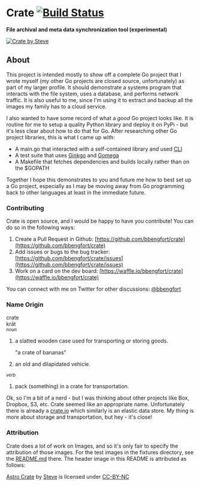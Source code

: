 # Crate [![Build Status][travis_img]][travis_href]

**File archival and meta data synchronization tool (experimental)**

[![Crate by Steve][crate.jpg]][crate.jpg]


## About

This project is intended mostly to show off a complete Go project that I wrote myself (my other Go projects are closed source, unfortunately) as part of my larger profile. It should demonstrate a systems program that interacts with the file system, uses a database, and performs network traffic. It is also useful to me, since I'm using it to extract and backup all the images my family has to a cloud service.

I also wanted to have some record of what a _good_ Go project looks like. It is routine for me to setup a quality Python library and deploy it on PyPi - but it's less clear about how to do that for Go. After researching other Go project libraries, this is what I came up with:

- A main.go that interacted with a self-contained library and used [CLI][cli]
- A test suite that uses [Ginkgo][ginkgo] and [Gomega](gomega)
- A Makefile that fetches dependencies and builds locally rather than on the $GOPATH

Together I hope this demonstrates to you and future me how to best set up a Go project, especially as I may be moving away from Go programming back to other languages at least in the immediate future.

### Contributing

Crate is open source, and I would be happy to have you contribute! You can do so in the following ways:

1. Create a Pull Request in Github: [https://github.com/bbengfort/crate](https://github.com/bbengfort/crate)
2. Add issues or bugs to the bug tracker: [https://github.com/bbengfort/crate/issues](https://github.com/bbengfort/crate/issues)
3. Work on a card on the dev board: [https://waffle.io/bbengfort/crate](https://waffle.io/bbengfort/crate)

You can connect with me on Twitter for other discussions: [@bbengfort](https://twitter.com/bbengfort)

### Name Origin

crate<br />
krāt<br />
<small><em>noun</em></small>

1. a slatted wooden case used for transporting or storing goods.

    "a crate of bananas"

2. an old and dilapidated vehicle.

<small><em>verb</em></small>

1. pack (something) in a crate for transportation.

Ok, so I'm a bit of a nerd - but I was thinking about other projects like Box, Dropbox, S3, etc. Crate seemed like an appropriate name. Unfortunately there is already a [crate.io](https://crate.io/) which similarly is an elastic data store. My thing is more about storage and transportation, but hey - it's close! 

### Attribution

Crate does a lot of work on Images, and so it's only fair to specify the attribution of those images. For the test images in the fixtures directory, see the [README.md](fixtures/README.md) there. The header image in this README is attributed as follows:

[Astro Crate](https://flic.kr/p/4LvZAE) by [Steve](https://www.flickr.com/photos/3dking/) is licensed under [CC-BY-NC](https://creativecommons.org/licenses/by-nc/2.0/)

<!-- Link References -->

[travis_img]: https://travis-ci.org/bbengfort/crate.svg
[travis_href]: https://travis-ci.org/bbengfort/crate
[crate.jpg]: fixtures/crate.jpg
[cli]: https://github.com/codegangsta/cli
[ginkgo]: https://github.com/onsi/ginkgo
[gomega]: https://github.com/onsi/gomgea
